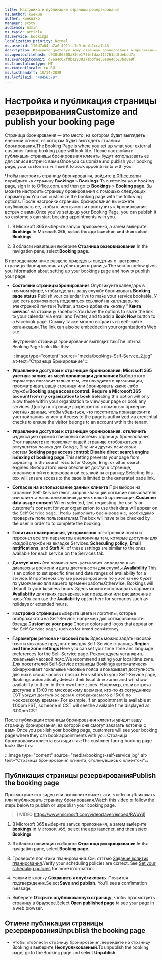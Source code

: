 ```yaml
---
title: Настройка и публикация страницы резервирования
ms.author: kwekua
author: kwekuako
manager: scotv
audience: Admin
ms.topic: article
ms.service: bookings
localization_priority: Normal
ms.assetid: 116d7a84-a7a0-4911-a1e9-debb2cca7c43
description: Измените цветовую тему страницы бронирования в приложении Microsoft Bookings.
ms.openlocfilehash: c930c06300a83ee17f1efdaaf42761ddfdebdd7b
ms.sourcegitcommit: d76a4c07f0be2938372bdfae50e0e4d523bd8e9f
ms.translationtype: MT
ms.contentlocale: ru-RU
ms.lasthandoff: 10/14/2020
ms.locfileid: "48456379"
---
```

# <a name="customize-and-publish-your-booking-page"></a><span data-ttu-id="d42e3-103">Настройка и публикация страницы резервирования</span><span class="sxs-lookup"><span data-stu-id="d42e3-103">Customize and publish your booking page</span></span>

<span data-ttu-id="d42e3-104">Страница бронирования — это место, на котором будет выглядеть внешний клиент, на котором будет выглядеть страница бронирования.</span><span class="sxs-lookup"><span data-stu-id="d42e3-104">The Booking Page is where you set up what your external customer facing booking page will look like.</span></span> <span data-ttu-id="d42e3-105">После настройки и публикации страницы бронирования клиенты будут использовать ее для записи встреч с вами.</span><span class="sxs-lookup"><span data-stu-id="d42e3-105">Once you customize and publish your booking page, your customers will use it to book appointments with you.</span></span>

<span data-ttu-id="d42e3-106">Чтобы настроить страницу бронирования, войдите [в Office.com](https://office.com)и перейдите на страницу **Bookings** \> **Bookings.**</span><span class="sxs-lookup"><span data-stu-id="d42e3-106">To customize your booking page, sign in to [Office.com](https://office.com), and then go to **Bookings** \> **Booking page**.</span></span> <span data-ttu-id="d42e3-107">Вы можете настроить страницу бронирования с помощью следующих параметров.</span><span class="sxs-lookup"><span data-stu-id="d42e3-107">You can customize the booking page with the following options.</span></span> <span data-ttu-id="d42e3-108">После настройки страницы бронирования вы можете опубликовать ее, чтобы клиенты могли приступить к бронированию встреч с вами.</span><span class="sxs-lookup"><span data-stu-id="d42e3-108">Once you've setup up your Booking Page, you can publish it so customers can start booking appointments with you.</span></span>

1. <span data-ttu-id="d42e3-109">В Microsoft 365 выберите запуск приложения, а затем выберите **Bookings**.</span><span class="sxs-lookup"><span data-stu-id="d42e3-109">In Microsoft 365, select the app launcher, and then select **Bookings**.</span></span>

2. <span data-ttu-id="d42e3-110">В области навигации выберите **Страница резервирования**.</span><span class="sxs-lookup"><span data-stu-id="d42e3-110">In the navigation pane, select **Booking page**.</span></span>

<span data-ttu-id="d42e3-111">В приведенном ниже разделе приведены сведения о настройке страницы бронирования и публикации страницы.</span><span class="sxs-lookup"><span data-stu-id="d42e3-111">The section below gives you information about setting up your bookings page and how to publish your page.</span></span>

- <span data-ttu-id="d42e3-112">**Состояние страницы бронирования** Опубликуйте календарь в прямом эфире, чтобы сделать вашу службу бронировать.</span><span class="sxs-lookup"><span data-stu-id="d42e3-112">**Booking page status** Publish your calendar live to make your service bookable.</span></span> <span data-ttu-id="d42e3-113">У вас есть возможность поделиться ссылкой на календарь по электронной почте и Twitter, а также добавить кнопку **"Книга сейчас"** на страницу Facebook.</span><span class="sxs-lookup"><span data-stu-id="d42e3-113">You have the options to share the link to your calendar via email and Twitter, and to add a **Book Now** button to a Facebook page.</span></span> <span data-ttu-id="d42e3-114">Ссылку также можно встраить на веб-сайте организации.</span><span class="sxs-lookup"><span data-stu-id="d42e3-114">The link can also be embedded in your organization’s Web site.</span></span>

    <span data-ttu-id="d42e3-115">Внутренняя страница бронирования выглядит так:</span><span class="sxs-lookup"><span data-stu-id="d42e3-115">The internal Booking Page looks like this:</span></span>

    :::image type="content" source="media/bookings-Self-Service_2.jpg" alt-text="Страница Бронирование":::

- <span data-ttu-id="d42e3-117">**Управление доступом к страницам бронирования: Microsoft 365 учетную запись из моей организации для записи**  Выбор этого параметра позволит только тем, кто находится в организации, просматривать вашу страницу или бронировать какие-либо службы.</span><span class="sxs-lookup"><span data-stu-id="d42e3-117">**Booking page access control: Require a Microsoft 365 account from my organization to book**  Selecting this option will only allow those within your organization to view your page or book any services.</span></span> <span data-ttu-id="d42e3-118">Доступ к странице разрешается с помощью проверки учетных данных, чтобы убедиться, что посетитель принадлежит к учетной записи клиента.</span><span class="sxs-lookup"><span data-stu-id="d42e3-118">Access to the page is authorized via credential checks to ensure the visitor belongs to an account within the tenant.</span></span>

- <span data-ttu-id="d42e3-119">**Управление доступом к страницам бронирования: отключить** индексацию прямой поисковой системы страницы бронирования Этот параметр не позволяет вашей странице отображаться в результатах поиска для Google, Bing или других поисковых систем.</span><span class="sxs-lookup"><span data-stu-id="d42e3-119">**Booking page access control: Disable direct search engine indexing of booking page** This setting prevents your page from appearing in the search results for Google, Bing, or other search engines.</span></span> <span data-ttu-id="d42e3-120">Выбор этого окна обеспечит доступ к странице, ограниченной сгенерированной ссылкой на страницу.</span><span class="sxs-lookup"><span data-stu-id="d42e3-120">Selecting this box will ensure access to the page is limited to the generated page link.</span></span>

- <span data-ttu-id="d42e3-121">**Согласие на использование данных клиента** При выборе на странице Self-Service текст, запрашивающий согласие пользователя или клиента на использование данных вашей организации.</span><span class="sxs-lookup"><span data-stu-id="d42e3-121">**Customer data usage consent** When selected, text requesting the user's or customer's consent for your organization to use their data will appear on the Self-Service page.</span></span> <span data-ttu-id="d42e3-122">Чтобы выполнить бронирование, необходимо проверить поле пользователем.</span><span class="sxs-lookup"><span data-stu-id="d42e3-122">The box will have to be checked by the user in order to to complete the booking.</span></span>

- <span data-ttu-id="d42e3-123">**Политика планирования,** **уведомления** электронной почты и персонал все эти параметры аналогичны тем, которые доступны для каждой службы на вкладке Services. </span><span class="sxs-lookup"><span data-stu-id="d42e3-123">**Scheduling policy**, **Email notifications**, and **Staff** All of these settings are similar to the ones available for each service on the Services tab.</span></span>

- <span data-ttu-id="d42e3-124">**Доступность** Это возможность установить определенные диапазоны времени и даты доступности для службы.</span><span class="sxs-lookup"><span data-stu-id="d42e3-124">**Availability** This is an option to set specific time and date ranges of availability for a service.</span></span> <span data-ttu-id="d42e3-125">В противном случае резервирование по умолчанию будет по умолчанию для вашего времени работы.</span><span class="sxs-lookup"><span data-stu-id="d42e3-125">Otherwise, Bookings will default to your business hours.</span></span> <span data-ttu-id="d42e3-126">Здесь можно использовать параметр **Availability** для таких сценариев, как праздники или расширенные часы.</span><span class="sxs-lookup"><span data-stu-id="d42e3-126">You can use the **Availability** option here for scenarios such as holidays or extended hours.</span></span>

- <span data-ttu-id="d42e3-127">**Настройка страницы** Выберите цвета и логотипы, которые отображаются на Self-Service, например для согласованности бренда.</span><span class="sxs-lookup"><span data-stu-id="d42e3-127">**Customize your page** Choose colors and logos that appear on the Self-Service page, such as for brand consistency.</span></span>

- <span data-ttu-id="d42e3-128">**Параметры региона и часовой пояс** Здесь можно задать часовой пояс и языковые предпочтения для Self-Service страницы.</span><span class="sxs-lookup"><span data-stu-id="d42e3-128">**Region and time zone settings** Here you can set your time zone and language preferences for the Self-Service page.</span></span> <span data-ttu-id="d42e3-129">Рекомендуем установить локальный часовой пояс.</span><span class="sxs-lookup"><span data-stu-id="d42e3-129">We recommend setting your local time zone.</span></span> <span data-ttu-id="d42e3-130">Для посетителей Self-Service страницы Bookings автоматически обнаруживает локальные часовые пояса и показывает доступность для них в своих часовых поясах.</span><span class="sxs-lookup"><span data-stu-id="d42e3-130">For visitors to your Self-Service page, Bookings automatically detects their local time zones and will show availability to them in their own time zones.</span></span> <span data-ttu-id="d42e3-131">Например, если встреча доступна в 13:00 по московскому времени, кто-то из сотрудников CST увидит доступное время, отображаемого в 15:00 по московскому времени.</span><span class="sxs-lookup"><span data-stu-id="d42e3-131">For example, if an appointment is available at 1:00pm PST, someone in CST will see the available time displayed as 3:00pm CST.</span></span>

<span data-ttu-id="d42e3-132">После публикации страницы бронирования клиенты увидят вашу страницу бронирования, на которой они смогут заказать встречи с вами.</span><span class="sxs-lookup"><span data-stu-id="d42e3-132">Once you publish your booking page, customers will see your booking page where they can book appointments with you.</span></span> <span data-ttu-id="d42e3-133">Страница бронирования клиента выглядит так:</span><span class="sxs-lookup"><span data-stu-id="d42e3-133">The customer facing booking page looks like this:</span></span>

:::image type="content" source="media/bookings-self-service.jpg" alt-text="Страница бронирования клиента, столкнувшись с клиентом":::

## <a name="publish-the-booking-page"></a><span data-ttu-id="d42e3-135">Публикация страницы резервирования</span><span class="sxs-lookup"><span data-stu-id="d42e3-135">Publish the booking page</span></span>

<span data-ttu-id="d42e3-136">Просмотрите это видео или выполните ниже шаги, чтобы опубликовать или опубликовать страницу бронирования.</span><span class="sxs-lookup"><span data-stu-id="d42e3-136">Watch this video or follow the steps below to publish or unpublish your booking page.</span></span>

> [!VIDEO https://www.microsoft.com/videoplayer/embed/RWuYil]

1. <span data-ttu-id="d42e3-137">В Microsoft 365 выберите запуск приложения, а затем выберите **Bookings**.</span><span class="sxs-lookup"><span data-stu-id="d42e3-137">In Microsoft 365, select the app launcher, and then select **Bookings**.</span></span>

1. <span data-ttu-id="d42e3-138">В области навигации выберите **Страница резервирования**.</span><span class="sxs-lookup"><span data-stu-id="d42e3-138">In the navigation pane, select **Booking page**.</span></span>

1. <span data-ttu-id="d42e3-p110">Проверьте политики планирования. См. статью [Задание политик планирования](set-scheduling-policies.md).</span><span class="sxs-lookup"><span data-stu-id="d42e3-p110">Verify your scheduling policies are correct. See [Set your scheduling policies](set-scheduling-policies.md) for more information.</span></span>

1. <span data-ttu-id="d42e3-p111">Нажмите кнопку **Сохранить и опубликовать**. Появится подтверждение.</span><span class="sxs-lookup"><span data-stu-id="d42e3-p111">Select **Save and publish**. You'll see a confirmation message.</span></span>

1. <span data-ttu-id="d42e3-143">Выберите **Открыть опубликованную страницу**, чтобы просмотреть страницу в браузере.</span><span class="sxs-lookup"><span data-stu-id="d42e3-143">Select **Open published page** to see your page in a web browser.</span></span>

## <a name="unpublish-the-booking-page"></a><span data-ttu-id="d42e3-144">Отмена публикации страницы резервирования</span><span class="sxs-lookup"><span data-stu-id="d42e3-144">Unpublish the booking page</span></span>

 - <span data-ttu-id="d42e3-145">Чтобы отоблести страницу бронирования, перейдите на страницу Booking и выберите **Неопубликованный**.</span><span class="sxs-lookup"><span data-stu-id="d42e3-145">To unpublish the booking page, go to the Booking page and select **Unpublish**.</span></span>

